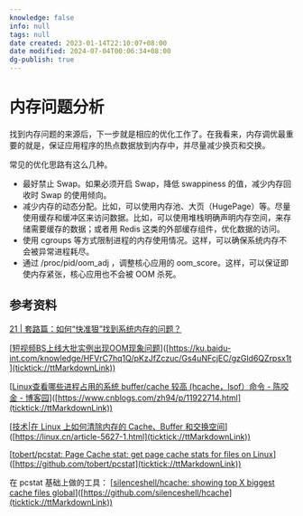 ```yaml
---
knowledge: false
info: null
tags: null
date created: 2023-01-14T22:10:07+08:00
date modified: 2024-07-04T00:06:34+08:00
dg-publish: true
---
```


# 内存问题分析

找到内存问题的来源后，下一步就是相应的优化工作了。在我看来，内存调优最重要的就是，保证应用程序的热点数据放到内存中，并尽量减少换页和交换。

常见的优化思路有这么几种。

- 最好禁止 Swap。如果必须开启 Swap，降低 swappiness 的值，减少内存回收时 Swap 的使用倾向。
- 减少内存的动态分配。比如，可以使用内存池、大页（HugePage）等。尽量使用缓存和缓冲区来访问数据。比如，可以使用堆栈明确声明内存空间，来存储需要缓存的数据；或者用 Redis 这类的外部缓存组件，优化数据的访问。
- 使用 cgroups 等方式限制进程的内存使用情况。这样，可以确保系统内存不会被异常进程耗尽。
- 通过 /proc/pid/oom_adj ，调整核心应用的 oom_score。这样，可以保证即使内存紧张，核心应用也不会被 OOM 杀死。

## 参考资料

[21 | 套路篇：如何“快准狠”找到系统内存的问题？](https://time.geekbang.org/column/article/76460)

[[短视频BS上线大批实例出现OOM现象问题](https://ku.baidu-int.com/knowledge/HFVrC7hq1Q/pKzJfZczuc/Gs4uNFcjEC/gzGld6QZrpsx1t)]([https://ku.baidu-int.com/knowledge/HFVrC7hq1Q/pKzJfZczuc/Gs4uNFcjEC/gzGld6QZrpsx1t](ticktick://ttMarkdownLink))

[[Linux查看哪些进程占用的系统 buffer/cache 较高 (hcache，lsof）命令 - 陈咬金 - 博客园](https://www.cnblogs.com/zh94/p/11922714.html)]([https://www.cnblogs.com/zh94/p/11922714.html](ticktick://ttMarkdownLink))

[[技术|在 Linux 上如何清除内存的 Cache、Buffer 和交换空间](https://linux.cn/article-5627-1.html)]([https://linux.cn/article-5627-1.html](ticktick://ttMarkdownLink))

[[tobert/pcstat: Page Cache stat: get page cache stats for files on Linux](https://github.com/tobert/pcstat)]([https://github.com/tobert/pcstat](ticktick://ttMarkdownLink))

在 pcstat 基础上做的工具： [[silenceshell/hcache: showing top X biggest cache files global](https://github.com/silenceshell/hcache)]([https://github.com/silenceshell/hcache](ticktick://ttMarkdownLink))
